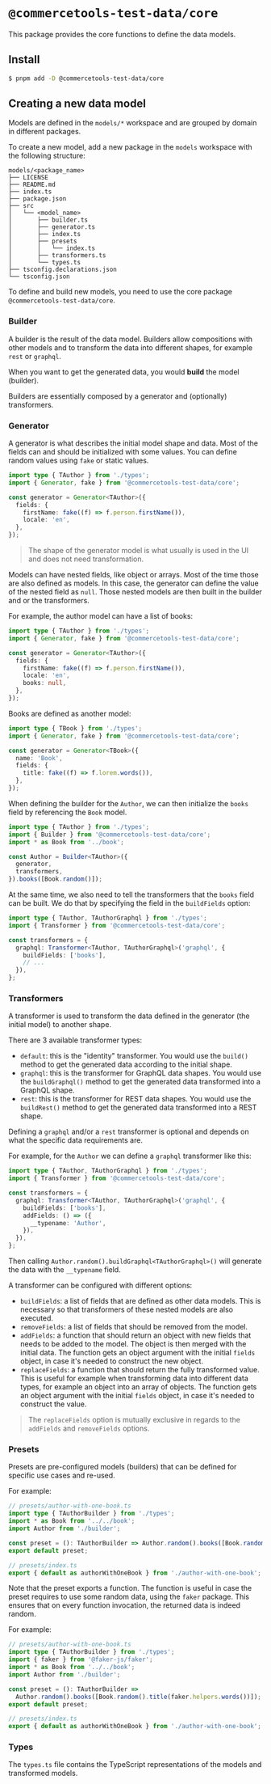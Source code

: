 # `@commercetools-test-data/core`

This package provides the core functions to define the data models.

## Install

```bash
$ pnpm add -D @commercetools-test-data/core
```

## Creating a new data model

Models are defined in the `models/*` workspace and are grouped by domain in different packages.

To create a new model, add a new package in the `models` workspace with the following structure:

```
models/<package_name>
├── LICENSE
├── README.md
├── index.ts
├── package.json
├── src
│   └── <model_name>
│       ├── builder.ts
│       ├── generator.ts
│       ├── index.ts
│       ├── presets
│       │   └── index.ts
│       ├── transformers.ts
│       └── types.ts
├── tsconfig.declarations.json
└── tsconfig.json
```

To define and build new models, you need to use the core package `@commercetools-test-data/core`.

### Builder

A builder is the result of the data model. Builders allow compositions with other models and to transform the data into different shapes, for example `rest` or `graphql`.

When you want to get the generated data, you would **build** the model (builder).

Builders are essentially composed by a generator and (optionally) transformers.

### Generator

A generator is what describes the initial model shape and data. Most of the fields can and should be initialized with some values. You can define random values using `fake` or static values.

```ts
import type { TAuthor } from './types';
import { Generator, fake } from '@commercetools-test-data/core';

const generator = Generator<TAuthor>({
  fields: {
    firstName: fake((f) => f.person.firstName()),
    locale: 'en',
  },
});
```

> The shape of the generator model is what usually is used in the UI and does not need transformation.

Models can have nested fields, like object or arrays. Most of the time those are also defined as models.
In this case, the generator can define the value of the nested field as `null`. Those nested models are then built in the builder and or the transformers.

For example, the author model can have a list of books:

```ts
import type { TAuthor } from './types';
import { Generator, fake } from '@commercetools-test-data/core';

const generator = Generator<TAuthor>({
  fields: {
    firstName: fake((f) => f.person.firstName()),
    locale: 'en',
    books: null,
  },
});
```

Books are defined as another model:

```ts
import type { TBook } from './types';
import { Generator, fake } from '@commercetools-test-data/core';

const generator = Generator<TBook>({
  name: 'Book',
  fields: {
    title: fake((f) => f.lorem.words()),
  },
});
```

When defining the builder for the `Author`, we can then initialize the `books` field by referencing the `Book` model.

```ts
import type { TAuthor } from './types';
import { Builder } from '@commercetools-test-data/core';
import * as Book from '../book';

const Author = Builder<TAuthor>({
  generator,
  transformers,
}).books([Book.random()]);
```

At the same time, we also need to tell the transformers that the `books` field can be built. We do that by specifying the field in the `buildFields` option:

```ts
import type { TAuthor, TAuthorGraphql } from './types';
import { Transformer } from '@commercetools-test-data/core';

const transformers = {
  graphql: Transformer<TAuthor, TAuthorGraphql>('graphql', {
    buildFields: ['books'],
    // ...
  }),
};
```

### Transformers

A transformer is used to transform the data defined in the generator (the initial model) to another shape.

There are 3 available transformer types:

- `default`: this is the "identity" transformer. You would use the `build()` method to get the generated data according to the initial shape.
- `graphql`: this is the transformer for GraphQL data shapes. You would use the `buildGraphql()` method to get the generated data transformed into a GraphQL shape.
- `rest`: this is the transformer for REST data shapes. You would use the `buildRest()` method to get the generated data transformed into a REST shape.

Defining a `graphql` and/or a `rest` transformer is optional and depends on what the specific data requirements are.

For example, for the `Author` we can define a `graphql` transformer like this:

```ts
import type { TAuthor, TAuthorGraphql } from './types';
import { Transformer } from '@commercetools-test-data/core';

const transformers = {
  graphql: Transformer<TAuthor, TAuthorGraphql>('graphql', {
    buildFields: ['books'],
    addFields: () => ({
      __typename: 'Author',
    }),
  }),
};
```

Then calling `Author.random().buildGraphql<TAuthorGraphql>()` will generate the data with the `__typename` field.

A transformer can be configured with different options:

- `buildFields`: a list of fields that are defined as other data models. This is necessary so that transformers of these nested models are also executed.
- `removeFields`: a list of fields that should be removed from the model.
- `addFields`: a function that should return an object with new fields that needs to be added to the model. The object is then merged with the initial data.
  The function gets an object argument with the initial `fields` object, in case it's needed to construct the new object.
- `replaceFields`: a function that should return the fully transformed value. This is useful for example when transforming data into different data types, for example an object into an array of objects.
  The function gets an object argument with the initial `fields` object, in case it's needed to construct the value.

> The `replaceFields` option is mutually exclusive in regards to the `addFields` and `removeFields` options.

### Presets

Presets are pre-configured models (builders) that can be defined for specific use cases and re-used.

For example:

```ts
// presets/author-with-one-book.ts
import type { TAuthorBuilder } from './types';
import * as Book from '../../book';
import Author from './builder';

const preset = (): TAuthorBuilder => Author.random().books([Book.random()]);
export default preset;

// presets/index.ts
export { default as authorWithOneBook } from './author-with-one-book';
```

Note that the preset exports a function. The function is useful in case the preset requires to use some random data, using the `faker` package. This ensures that on every function invocation, the returned data is indeed random.

For example:

```ts
// presets/author-with-one-book.ts
import type { TAuthorBuilder } from './types';
import { faker } from '@faker-js/faker';
import * as Book from '../../book';
import Author from './builder';

const preset = (): TAuthorBuilder =>
  Author.random().books([Book.random().title(faker.helpers.words())]);
export default preset;

// presets/index.ts
export { default as authorWithOneBook } from './author-with-one-book';
```

### Types

The `types.ts` file contains the TypeScript representations of the models and transformed models.
